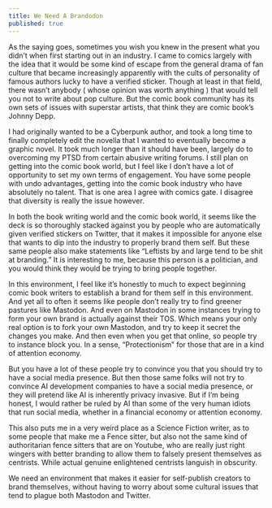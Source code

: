 ```yaml
---
title: We Need A Brandodon
published: true
---
```

As the saying goes, sometimes you wish you knew in the present what you didn’t when first starting out in an industry. I came to comics largely with the idea that it would be some kind of escape from the general drama of fan culture that became increasingly apparently with the cults of personality of famous authors lucky to have a verified sticker. Though at least in that field, there wasn’t anybody ( whose opinion was worth anything ) that would tell you not to write about pop culture. But the comic book community has its own sets of issues with superstar artists, that think they are comic book’s Johnny Depp.

I had originally wanted to be a Cyberpunk author, and took a long time to finally completely edit the novella that I wanted to eventually become a graphic novel. It took much longer than it should have been, largely do to overcoming my PTSD from certain abusive writing forums. I still plan on getting into the comic book world, but  I feel like I don’t have a lot of opportunity to set my own terms of engagement. You have some people with undo advantages, getting into the comic book industry who have absolutely no talent. That is one area I agree with comics gate. I disagree that diversity is really the issue however.

In both the book writing world and the comic book world, it seems like the deck is so thoroughly stacked against you by people who are automatically given verified stickers on Twitter, that it makes it impossible for anyone else that wants to dip into the industry to properly brand them self. But these same people also make statements like “Leftists by and large tend to be shit at branding.” It is interesting to me, because this person is a politician, and you would think they would be trying to bring people together.

In this environment, I feel like it’s honestly to much to expect beginning comic book writers to establish a brand for them self in this environment. And yet all to often it seems like people don’t really try to find greener pastures like Mastodon. And even on Mastodon in some instances trying to form your own brand is actually against their TOS. Which means your only real option is to fork your own Mastodon, and try to keep it secret the changes you make. And then even when you get that online, so people try to instance block you. In a sense, “Protectionism” for those that are in a kind of attention economy.

But you have a lot of these people try to convince you that you should try to have a social media presence. But then those same folks will not try to convince AI development companies to have a social media presence, or they will pretend like AI is inherently privacy invasive. But if I’m being honest, I would rather be ruled by AI than some of the very human idiots that run social media, whether in a financial economy or attention economy.

This also puts me in a very weird place as a Science Fiction writer, as to some people that make me a Fence sitter, but also not the same kind of authoritarian fence sitters that are on Youtube, who are really just right wingers with better branding to allow them to falsely present themselves as centrists. While actual genuine enlightened centrists languish in obscurity.

We need an environment that makes it easier for self-publish creators to brand themselves, without having to worry about some cultural issues that tend to plague both Mastodon and Twitter.
